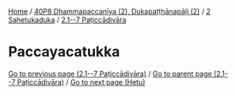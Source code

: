 
[Home](/) / [40P8 Dhammapaccanīya (2), Dukapaṭṭhānapāḷi (2)](../../../40P8.md) / [2 Sahetukaduka](../../2.md) / [2.1--7 Paṭiccādivāra](../2.1--7.md)

# Paccayacatukka


[Go to previous page (2.1--7 Paṭiccādivāra)](../2.1--7.md) / [Go to parent page (2.1--7 Paṭiccādivāra)](../2.1--7.md) / [Go to next page (Hetu)](Paccayacatukka/Hetu.md)


